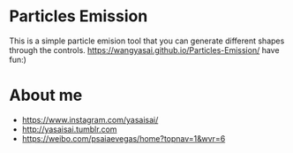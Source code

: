 # Particles Emission

This is a simple particle emision tool that you can generate different shapes through the controls.
https://wangyasai.github.io/Particles-Emission/
have fun:)

# About me
* https://www.instagram.com/yasaisai/
* http://yasaisai.tumblr.com
* https://weibo.com/psaiaevegas/home?topnav=1&wvr=6
